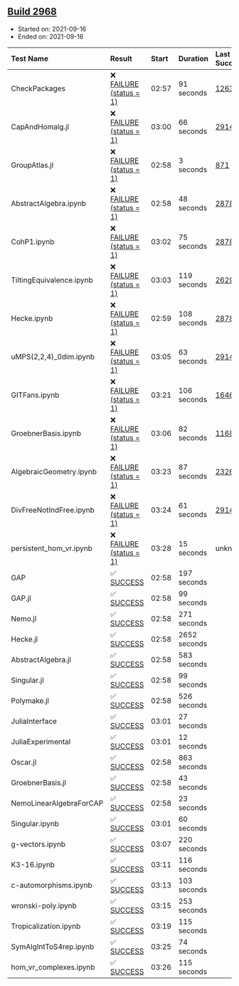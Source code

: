 ## [Build 2968](https://oscarci.mathematik.uni-kl.de/job/oscar-stable/2968/)

* Started on: 2021-09-16
* Ended on: 2021-09-16

| Test Name    | Result | Start | Duration | Last Success | First Failure |
|:-------------|:-------|:------|:---------|:-------------|:--------------|
| CheckPackages | ❌ [FAILURE (status = 1)](https://oscarci.mathematik.uni-kl.de/job/oscar-stable/2968/artifact/logs/build-2968/CheckPackages.log) | 02:57 | 91 seconds | [1263](https://oscarci.mathematik.uni-kl.de/job/oscar-stable/1263/) | [1264](https://oscarci.mathematik.uni-kl.de/job/oscar-stable/1264/) |
| CapAndHomalg.jl | ❌ [FAILURE (status = 1)](https://oscarci.mathematik.uni-kl.de/job/oscar-stable/2968/artifact/logs/build-2968/CapAndHomalg.jl.log) | 03:00 | 66 seconds | [2914](https://oscarci.mathematik.uni-kl.de/job/oscar-stable/2914/) | [2915](https://oscarci.mathematik.uni-kl.de/job/oscar-stable/2915/) |
| GroupAtlas.jl | ❌ [FAILURE (status = 1)](https://oscarci.mathematik.uni-kl.de/job/oscar-stable/2968/artifact/logs/build-2968/GroupAtlas.jl.log) | 02:58 | 3 seconds | [871](https://oscarci.mathematik.uni-kl.de/job/oscar-stable/871/) | [872](https://oscarci.mathematik.uni-kl.de/job/oscar-stable/872/) |
| AbstractAlgebra.ipynb | ❌ [FAILURE (status = 1)](https://oscarci.mathematik.uni-kl.de/job/oscar-stable/2968/artifact/logs/build-2968/AbstractAlgebra.ipynb.log) | 02:58 | 48 seconds | [2878](https://oscarci.mathematik.uni-kl.de/job/oscar-stable/2878/) | [2879](https://oscarci.mathematik.uni-kl.de/job/oscar-stable/2879/) |
| CohP1.ipynb | ❌ [FAILURE (status = 1)](https://oscarci.mathematik.uni-kl.de/job/oscar-stable/2968/artifact/logs/build-2968/CohP1.ipynb.log) | 03:02 | 75 seconds | [2878](https://oscarci.mathematik.uni-kl.de/job/oscar-stable/2878/) | [2879](https://oscarci.mathematik.uni-kl.de/job/oscar-stable/2879/) |
| TiltingEquivalence.ipynb | ❌ [FAILURE (status = 1)](https://oscarci.mathematik.uni-kl.de/job/oscar-stable/2968/artifact/logs/build-2968/TiltingEquivalence.ipynb.log) | 03:03 | 119 seconds | [2629](https://oscarci.mathematik.uni-kl.de/job/oscar-stable/2629/) | [2630](https://oscarci.mathematik.uni-kl.de/job/oscar-stable/2630/) |
| Hecke.ipynb | ❌ [FAILURE (status = 1)](https://oscarci.mathematik.uni-kl.de/job/oscar-stable/2968/artifact/logs/build-2968/Hecke.ipynb.log) | 02:59 | 108 seconds | [2878](https://oscarci.mathematik.uni-kl.de/job/oscar-stable/2878/) | [2879](https://oscarci.mathematik.uni-kl.de/job/oscar-stable/2879/) |
| uMPS(2,2,4)_0dim.ipynb | ❌ [FAILURE (status = 1)](https://oscarci.mathematik.uni-kl.de/job/oscar-stable/2968/artifact/logs/build-2968/uMPS-2-2-4-_0dim.ipynb.log) | 03:05 | 63 seconds | [2914](https://oscarci.mathematik.uni-kl.de/job/oscar-stable/2914/) | [2915](https://oscarci.mathematik.uni-kl.de/job/oscar-stable/2915/) |
| GITFans.ipynb | ❌ [FAILURE (status = 1)](https://oscarci.mathematik.uni-kl.de/job/oscar-stable/2968/artifact/logs/build-2968/GITFans.ipynb.log) | 03:21 | 106 seconds | [1646](https://oscarci.mathematik.uni-kl.de/job/oscar-stable/1646/) | [1647](https://oscarci.mathematik.uni-kl.de/job/oscar-stable/1647/) |
| GroebnerBasis.ipynb | ❌ [FAILURE (status = 1)](https://oscarci.mathematik.uni-kl.de/job/oscar-stable/2968/artifact/logs/build-2968/GroebnerBasis.ipynb.log) | 03:06 | 82 seconds | [1168](https://oscarci.mathematik.uni-kl.de/job/oscar-stable/1168/) | [1169](https://oscarci.mathematik.uni-kl.de/job/oscar-stable/1169/) |
| AlgebraicGeometry.ipynb | ❌ [FAILURE (status = 1)](https://oscarci.mathematik.uni-kl.de/job/oscar-stable/2968/artifact/logs/build-2968/AlgebraicGeometry.ipynb.log) | 03:23 | 87 seconds | [2326](https://oscarci.mathematik.uni-kl.de/job/oscar-stable/2326/) | [2327](https://oscarci.mathematik.uni-kl.de/job/oscar-stable/2327/) |
| DivFreeNotIndFree.ipynb | ❌ [FAILURE (status = 1)](https://oscarci.mathematik.uni-kl.de/job/oscar-stable/2968/artifact/logs/build-2968/DivFreeNotIndFree.ipynb.log) | 03:24 | 61 seconds | [2914](https://oscarci.mathematik.uni-kl.de/job/oscar-stable/2914/) | [2915](https://oscarci.mathematik.uni-kl.de/job/oscar-stable/2915/) |
| persistent_hom_vr.ipynb | ❌ [FAILURE (status = 1)](https://oscarci.mathematik.uni-kl.de/job/oscar-stable/2968/artifact/logs/build-2968/persistent_hom_vr.ipynb.log) | 03:28 | 15 seconds | unknown | unknown |
| GAP | ✅ [SUCCESS](https://oscarci.mathematik.uni-kl.de/job/oscar-stable/2968/artifact/logs/build-2968/GAP.log) | 02:58 | 197 seconds |  |  |
| GAP.jl | ✅ [SUCCESS](https://oscarci.mathematik.uni-kl.de/job/oscar-stable/2968/artifact/logs/build-2968/GAP.jl.log) | 02:58 | 99 seconds |  |  |
| Nemo.jl | ✅ [SUCCESS](https://oscarci.mathematik.uni-kl.de/job/oscar-stable/2968/artifact/logs/build-2968/Nemo.jl.log) | 02:58 | 271 seconds |  |  |
| Hecke.jl | ✅ [SUCCESS](https://oscarci.mathematik.uni-kl.de/job/oscar-stable/2968/artifact/logs/build-2968/Hecke.jl.log) | 02:58 | 2652 seconds |  |  |
| AbstractAlgebra.jl | ✅ [SUCCESS](https://oscarci.mathematik.uni-kl.de/job/oscar-stable/2968/artifact/logs/build-2968/AbstractAlgebra.jl.log) | 02:58 | 583 seconds |  |  |
| Singular.jl | ✅ [SUCCESS](https://oscarci.mathematik.uni-kl.de/job/oscar-stable/2968/artifact/logs/build-2968/Singular.jl.log) | 02:58 | 99 seconds |  |  |
| Polymake.jl | ✅ [SUCCESS](https://oscarci.mathematik.uni-kl.de/job/oscar-stable/2968/artifact/logs/build-2968/Polymake.jl.log) | 02:58 | 526 seconds |  |  |
| JuliaInterface | ✅ [SUCCESS](https://oscarci.mathematik.uni-kl.de/job/oscar-stable/2968/artifact/logs/build-2968/JuliaInterface.log) | 03:01 | 27 seconds |  |  |
| JuliaExperimental | ✅ [SUCCESS](https://oscarci.mathematik.uni-kl.de/job/oscar-stable/2968/artifact/logs/build-2968/JuliaExperimental.log) | 03:01 | 12 seconds |  |  |
| Oscar.jl | ✅ [SUCCESS](https://oscarci.mathematik.uni-kl.de/job/oscar-stable/2968/artifact/logs/build-2968/Oscar.jl.log) | 02:58 | 863 seconds |  |  |
| GroebnerBasis.jl | ✅ [SUCCESS](https://oscarci.mathematik.uni-kl.de/job/oscar-stable/2968/artifact/logs/build-2968/GroebnerBasis.jl.log) | 02:58 | 43 seconds |  |  |
| NemoLinearAlgebraForCAP | ✅ [SUCCESS](https://oscarci.mathematik.uni-kl.de/job/oscar-stable/2968/artifact/logs/build-2968/NemoLinearAlgebraForCAP.log) | 02:58 | 23 seconds |  |  |
| Singular.ipynb | ✅ [SUCCESS](https://oscarci.mathematik.uni-kl.de/job/oscar-stable/2968/artifact/logs/build-2968/Singular.ipynb.log) | 03:01 | 60 seconds |  |  |
| g-vectors.ipynb | ✅ [SUCCESS](https://oscarci.mathematik.uni-kl.de/job/oscar-stable/2968/artifact/logs/build-2968/g-vectors.ipynb.log) | 03:07 | 220 seconds |  |  |
| K3-16.ipynb | ✅ [SUCCESS](https://oscarci.mathematik.uni-kl.de/job/oscar-stable/2968/artifact/logs/build-2968/K3-16.ipynb.log) | 03:11 | 116 seconds |  |  |
| c-automorphisms.ipynb | ✅ [SUCCESS](https://oscarci.mathematik.uni-kl.de/job/oscar-stable/2968/artifact/logs/build-2968/c-automorphisms.ipynb.log) | 03:13 | 103 seconds |  |  |
| wronski-poly.ipynb | ✅ [SUCCESS](https://oscarci.mathematik.uni-kl.de/job/oscar-stable/2968/artifact/logs/build-2968/wronski-poly.ipynb.log) | 03:15 | 253 seconds |  |  |
| Tropicalization.ipynb | ✅ [SUCCESS](https://oscarci.mathematik.uni-kl.de/job/oscar-stable/2968/artifact/logs/build-2968/Tropicalization.ipynb.log) | 03:19 | 115 seconds |  |  |
| SymAlgIntToS4rep.ipynb | ✅ [SUCCESS](https://oscarci.mathematik.uni-kl.de/job/oscar-stable/2968/artifact/logs/build-2968/SymAlgIntToS4rep.ipynb.log) | 03:25 | 74 seconds |  |  |
| hom_vr_complexes.ipynb | ✅ [SUCCESS](https://oscarci.mathematik.uni-kl.de/job/oscar-stable/2968/artifact/logs/build-2968/hom_vr_complexes.ipynb.log) | 03:26 | 115 seconds |  |  |
